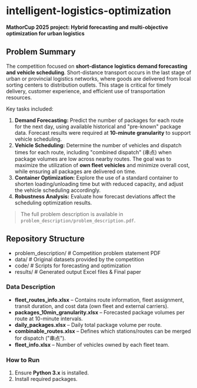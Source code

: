 # intelligent-logistics-optimization
**MathorCup 2025 project: Hybrid forecasting and multi-objective optimization for urban logistics**

## Problem Summary

The competition focused on **short-distance logistics demand forecasting and vehicle scheduling**. Short-distance transport occurs in the last stage of urban or provincial logistics networks, where goods are delivered from local sorting centers to distribution outlets. This stage is critical for timely delivery, customer experience, and efficient use of transportation resources.

Key tasks included:

1. **Demand Forecasting:** Predict the number of packages for each route for the next day, using available historical and "pre-known" package data. Forecast results were required at **10-minute granularity** to support vehicle scheduling.
2. **Vehicle Scheduling:** Determine the number of vehicles and dispatch times for each route, including "combined dispatch" (串点) when package volumes are low across nearby routes. The goal was to maximize the utilization of **own fleet vehicles** and minimize overall cost, while ensuring all packages are delivered on time.
3. **Container Optimization:** Explore the use of a standard container to shorten loading/unloading time but with reduced capacity, and adjust the vehicle scheduling accordingly.
4. **Robustness Analysis:** Evaluate how forecast deviations affect the scheduling optimization results.

> The full problem description is available in `problem_description/problem_description.pdf`.

## Repository Structure

- problem_description/ # Competition problem statement PDF
- data/ # Original datasets provided by the competition
- code/ # Scripts for forecasting and optimization
- results/ # Generated output Excel files & Final paper

### **Data Description**

- **fleet_routes_info.xlsx** – Contains route information, fleet assignment, transit duration, and cost data (own fleet and external carriers).  
- **packages_10min_granularity.xlsx** – Forecasted package volumes per route at 10-minute intervals.  
- **daily_packages.xlsx** – Daily total package volume per route.  
- **combinable_routes.xlsx** – Defines which stations/routes can be merged for dispatch ("串点").  
- **fleet_info.xlsx** – Number of vehicles owned by each fleet team.

### How to Run

1. Ensure **Python 3.x** is installed.
2. Install required packages.
